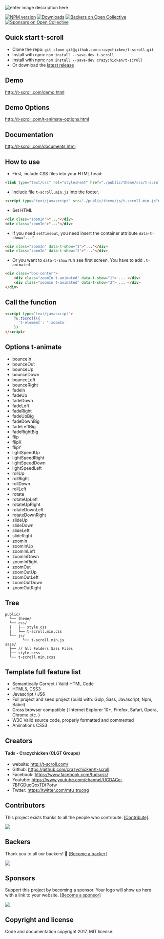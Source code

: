 ![enter image description here](http://t-scroll.com/theme/images/about.png)

[![NPM version][npm-image]][npm-url] [![Downloads][downloads-image]][npm-url] [![Backers on Open Collective](https://opencollective.com/t-scroll/backers/badge.svg)](#backers) [![Sponsors on Open Collective](https://opencollective.com/t-scroll/sponsors/badge.svg)](#sponsors) 

## Quick start t-scroll
* Clone the repo: `git clone git@github.com:crazychicken/t-scroll.git`
* Install with npm: `npm install --save-dev t-scroll`
* Install with npm: `npm install --save-dev crazychicken/t-scroll`
* Or download the [latest release](https://github.com/crazychicken/t-scroll/archive/master.zip)

## Demo
http://t-scroll.com/demo.html

## Demo Options
http://t-scroll.com/t-animate-options.html

## Documentation
http://t-scroll.com/documents.html

## How to use

* First, include CSS files into your HTML head:
```html
<link type="text/css" rel="stylesheet" href="./public/theme/css/t-scroll.min.css">
```

* Include file `t-scroll.min.js` into the footer.
```html
<script type="text/javascript" src="./public/theme/js/t-scroll.min.js"></script>
```

* Set HTML
```html
<div class="zoomIn">"..."</div>
<div class="zoomIn">"..."</div>
```

* If you need `setTimeout`, you need insert the container attribute `data-t-show="..."`
```html
<div class="zoomIn" data-t-show="1">"..."</div>
<div class="zoomIn" data-t-show="2">"..."</div>
```

* Or you want to `data-t-show` run see first screen. You have to add `.t-animated`
```html
<div class="box-center">
    <div class="zoomIn t-animated" data-t-show="1"> ... </div>
    <div class="zoomIn t-animated" data-t-show="2"> ... </div>
</div>
```

## Call the function

```html
<script type="text/javascript">
    Tu.tScroll({
      't-element': '.zoomIn'
    })
</script>
```

## Options t-animate
* bounceIn
* bounceOut
* bounceUp
* bounceDown
* bounceLeft
* bounceRight
* fadeIn
* fadeUp
* fadeDown
* fadeLeft
* fadeRight
* fadeUpBig
* fadeDownBig
* fadeLeftBig
* fadeRightBig
* flip
* flipX
* flipY
* lightSpeedUp
* lightSpeedRight
* lightSpeedDown
* lightSpeedLeft
* rollUp
* rollRight
* rollDown
* rollLeft
* rotate
* rotateUpLeft
* rotateUpRight
* rotateDownLeft
* rotateDownRight
* slideUp
* slideDown
* slideLeft
* slideRight
* zoomIn
* zoomInUp
* zoomInLeft
* zoomInDown
* zoomInRight
* zoomOut
* zoomOutUp
* zoomOutLeft
* zoomOutDown
* zoomOutRight

## Tree
```
public/
  └── theme/
  └── css/
  |   ├── style.css
  |   └── t-scroll.min.css
  └── js/
        └── t-scroll.min.js
sass/
  ├── // All Folders Sass Files
  ├── style.scss
  └── t-scroll.min.scss
```

## Template full feature list

* Semantically Correct / Valid HTML Code
* HTML5, CSS3
* Javascript / JS6
* Full project and seed project (build with: Gulp, Sass, Javascript, Npm, Babel)
* Cross browser compatible ( Internet Explorer 10+, Firefox, Safari, Opera, Chrome etc. )
* W3C Valid source code, properly formatted and commented
* Animations CSS3

## Creators

#### Tuds - Crazychicken (CLGT Groups)
* website:  http://t-scroll.com/
* Github:   https://github.com/crazychicken/t-scroll
* Facebook: https://www.facebook.com/tudscss/
* Youtube:  https://www.youtube.com/channel/UCDACe-7BFGDucQoxTDfPotw
* Twtter:   https://twitter.com/mtu_truong

## Contributors

This project exists thanks to all the people who contribute. [[Contribute]](https://github.com/crazychicken/t-scroll/blob/master/CONTRIBUTING.md).

<a href="graphs/contributors"><img src="https://opencollective.com/t-scroll/contributors.svg" /></a>


## Backers

Thank you to all our backers! 🙏 [[Become a backer](https://opencollective.com/t-scroll#backer)]

<a href="https://opencollective.com/t-scroll#backers" target="_blank"><img src="https://opencollective.com/t-scroll/backers.svg"></a>


## Sponsors

Support this project by becoming a sponsor. Your logo will show up here with a link to your website. [[Become a sponsor](https://opencollective.com/t-scroll#sponsor)]

<a href="https://opencollective.com/t-scroll#sponsor" target="_blank"><img src="https://opencollective.com/t-scroll/sponsors.svg"></a>


[downloads-image]: https://img.shields.io/npm/dm/t-scroll.svg
[npm-url]: https://www.npmjs.com/package/t-scroll
[npm-image]: https://img.shields.io/npm/v/t-scroll.svg


## Copyright and license

Code and documentation copyright 2017, MIT license.
